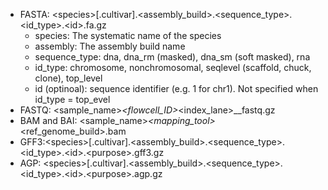 - FASTA: \<species\>[.cultivar].\<assembly_build\>.\<sequence_type\>.\<id_type\>.\<id\>.fa.gz
  - species: The systematic name of the species
  - assembly: The assembly build name
  - sequence_type: dna, dna_rm (masked), dna_sm (soft masked), rna
  - id_type: chromosome, nonchromosomal, seqlevel (scaffold, chuck, clone), top_level
  - id (optinoal): sequence identifier (e.g. 1 for chr1). Not specified when id_type = top_evel
- FASTQ: <sample_name>_<flowcell_ID>_<index_lane>_<readNum>_fastq.gz 
- BAM and BAI: \<sample_name>_<mapping_tool>_<ref_genome_build>.bam
- GFF3:\<species\>[.cultivar].\<assembly_build\>.\<sequence_type\>.\<id_type\>.\<id\>.\<purpose\>.gff3.gz
- AGP: \<species\>[.cultivar].\<assembly_build\>.\<sequence_type\>.\<id_type\>.\<id\>.\<purpose\>.agp.gz